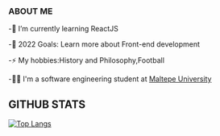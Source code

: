 ### ABOUT ME



-🌱 I’m currently learning ReactJS

-🥅 2022 Goals: Learn more about Front-end development

-⚡ My hobbies:History and Philosophy,Football

-👨‍💻 I'm a software engineering student at [Maltepe University](https://www.maltepe.edu.tr/)
















## GITHUB STATS
[![Top Langs](https://github-readme-stats.vercel.app/api/top-langs/?username=yushi1007&layout=compact)](https://github.com/fatihbahadir)
